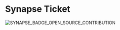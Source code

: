 # Synapse Ticket
![SYNAPSE_BADGE_OPEN_SOURCE_CONTRIBUTION](https://user-images.githubusercontent.com/84579218/212491770-40a6ceb2-ba52-4b7a-9b1d-3a35d3ceb162.png)
